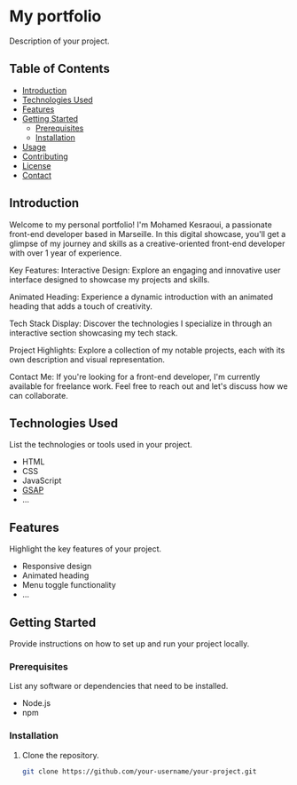 # My portfolio

Description of your project.

## Table of Contents

- [Introduction](#introduction)
- [Technologies Used](#technologies-used)
- [Features](#features)
- [Getting Started](#getting-started)
  - [Prerequisites](#prerequisites)
  - [Installation](#installation)
- [Usage](#usage)
- [Contributing](#contributing)
- [License](#license)
- [Contact](#contact)

## Introduction

Welcome to my personal portfolio! I'm Mohamed Kesraoui, a passionate front-end developer based in Marseille. In this digital showcase, you'll get a glimpse of my journey and skills as a creative-oriented front-end developer with over 1 year of experience.

Key Features:
Interactive Design: Explore an engaging and innovative user interface designed to showcase my projects and skills.

Animated Heading: Experience a dynamic introduction with an animated heading that adds a touch of creativity.

Tech Stack Display: Discover the technologies I specialize in through an interactive section showcasing my tech stack.

Project Highlights: Explore a collection of my notable projects, each with its own description and visual representation.

Contact Me: If you're looking for a front-end developer, I'm currently available for freelance work. Feel free to reach out and let's discuss how we can collaborate.

## Technologies Used

List the technologies or tools used in your project.

- HTML
- CSS
- JavaScript
- [GSAP](https://greensock.com/gsap/)
- ...

## Features

Highlight the key features of your project.

- Responsive design
- Animated heading
- Menu toggle functionality
- ...

## Getting Started

Provide instructions on how to set up and run your project locally.

### Prerequisites

List any software or dependencies that need to be installed.

- Node.js
- npm

### Installation

1. Clone the repository.
   ```bash
   git clone https://github.com/your-username/your-project.git
